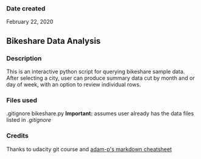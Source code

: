 ### Date created
February 22, 2020
## Bikeshare Data Analysis

### Description
This is an interactive python script for querying bikeshare sample data. After selecting a city, user can produce summary data cut by month and or day of week, with an option to review individual rows. 

### Files used
.gitignore
bikeshare.py
**Important:** assumes user already has the data files listed in *.gitignore*

### Credits
Thanks to udacity git course and [adam-p's markdown cheatsheet](https://github.com/adam-p/markdown-here/wiki/Markdown-Cheatsheet)
